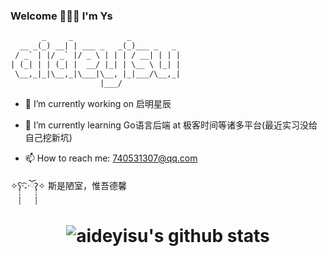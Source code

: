 ### Welcome 👾🥶👾 I'm Ys

```txt
       _     _            _
  __ _(_) __| | ___ _   _(_)___ _   _
 / _` | |/ _` |/ _ \ | | | / __| | | |
| (_| | | (_| |  __/ |_| | \__ \ |_| |
 \__,_|_|\__,_|\___|\__, |_|___/\__,_|
                    |___/
```

- 🔭 I’m currently working on 启明星辰 

- 🌱 I’m currently learning Go语言后端 at 极客时间等诸多平台(最近实习没给自己挖新坑)

- 📫 How to reach me:  740531307@qq.com

✧ʕ̢̣̣̣̣̩̩̩̩·͡˔·ོɁ̡̣̣̣̣̩̩̩̩✧   斯是陋室，惟吾德馨

<h1 align="center">

![aideyisu's github stats](https://github-readme-stats.vercel.app/api?username=aideyisu&theme=radical&show_icons=true&count_private=true)

<!--
**aideyisu/aideyisu** is a ✨ _special_ ✨ repository because its `README.md` (this file) appears on your GitHub profile.

Here are some ideas to get you started:

- 🔭 I’m currently working on ...
- 🌱 I’m currently learning ...
- 👯 I’m looking to collaborate on ...
- 🤔 I’m looking for help with ...
- 💬 Ask me about ...
- 📫 How to reach me: ...
- 😄 Pronouns: ...
- ⚡ Fun fact: ...
-->
